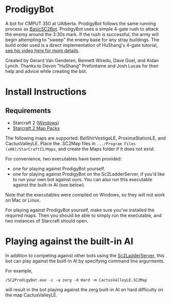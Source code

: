 # ProdigyBot 
A bot for CMPUT 350 at UAlberta. ProdigyBot follows the same running process as [BasicSC2Bot](https://github.com/solinas/BasicSc2Bot).
ProdigyBot uses a simple 4-gate rush to attack the enemy around the 3:30s mark. If the rush is successful, the army will begin attempting to "sweep" the enemy 
base for any stray buildings. The build order used is a direct implementation of HuShang's 4-gate tutorial, [see his video here for more details](https://www.youtube.com/watch?v=F_C9Vqv6lFE).

Created by Gerard Van Genderen, Bennett Wiredu, Dave Goel, and Aidan Lynch.
Thanks to Devon "HuShang" Prefontaine and Josh Lucas for their help and advice while creating the bot.

# Install Instructions
## Requirements
* Starcraft 2 ([Windows](https://starcraft2.com/en-us/)) 
* [Starcraft 2 Map Packs](https://github.com/Blizzard/s2client-proto#map-packs)

The following maps are supported: BelShirVestigeLE, ProximaStationLE, and CactusValleyLE. Place the .SC2Map files in `.../Program Files (x86)/StarCraftII/Maps`, and create the Maps folder if it
does not exist.

For convenience, two executables have been provided:

* one for playing against ProdigyBot yourself.
* one for playing against ProdigyBot on the Sc2LadderServer, if you'd like to run your own bot against ours. You can also run this executable against the built-in AI (see below).

Note that the executables were compiled on Windows, so they will not work on Mac or Linux.

For playing against ProdigyBot yourself, make sure you've installed the required maps. Then you should be able to simply run the executable, and two instances of Starcraft should open.

# Playing against the built-in AI

In addition to competing against other bots using the [Sc2LadderServer](https://github.com/solinas/Sc2LadderServer), this bot can play against the built-in
AI by specifying command line argurments.

For example,

```
/SC2ProdigyBot.exe -c -a zerg -d Hard -m CactusValleyLE.SC2Map
```

will result in the bot playing against the zerg built-in AI on hard difficulty on the map CactusValleyLE.

